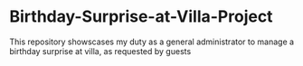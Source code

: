 # Birthday-Surprise-at-Villa-Project
This repository showscases my duty as a general administrator to manage a birthday surprise at villa, as requested by guests
